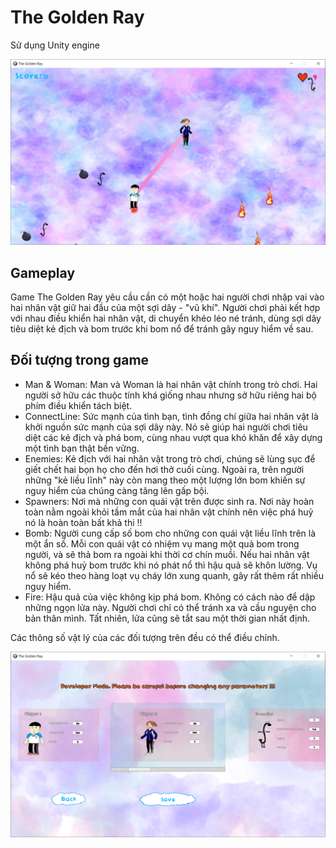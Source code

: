 # The Golden Ray

Sử dụng Unity engine

![image-20230820111849378](Images/32.png)

## Gameplay

Game The Golden Ray yêu cầu cần có một hoặc hai người chơi nhập vai vào hai nhân vật giữ
hai đầu của một sợi dây - "vũ khí". Người chơi phải kết hợp với nhau điều khiển hai nhân vật, di chuyển khéo léo né tránh, dùng sợi dây tiêu diệt kẻ địch và  bom trước khi bom nổ để tránh gây nguy hiểm về sau.

## Đối tượng trong game

+ Man & Woman:  Man và Woman là hai nhân vật chính trong trò chơi. Hai người sở hữu các thuộc tính khá giống nhau nhưng sở hữu riêng hai bộ phím điều khiển tách biệt.
+ ConnectLine: Sức mạnh của tình bạn, tình đồng chí giữa hai nhân vật là khởi nguồn sức mạnh của sợi dây này. Nó sẽ giúp hai người chơi tiêu diệt các kẻ địch và phá bom, cùng nhau vượt qua khó khăn để xây dựng một tình bạn thật bền vững.
+ Enemies: Kẻ địch với hai nhân vật trong trò chơi, chúng sẽ lùng sục để giết chết hai bọn họ cho đến hơi thở cuối cùng. Ngoài ra, trên người những "kẻ liều lĩnh" này còn mang theo một lượng lớn bom khiến sự nguy hiểm của chúng càng tăng lên gấp bội.
+ Spawners: Nơi mà những con quái vật trên được sinh ra. Nơi này hoàn toàn nằm ngoài khỏi tầm mắt của hai nhân vật chính nên việc phá huỷ nó là hoàn toàn bất khả thi !!
+ Bomb: Người cung cấp số bom cho những con quái vật liều lĩnh trên là một ẩn số. Mỗi con quái vật có nhiệm vụ mang một quả bom trong người, và sẽ thả bom ra ngoài khi thời cơ chín muồi. Nếu hai nhân vật không phá huỷ bom trước khi nó phát nổ thì hậu quả sẽ khôn lường. Vụ nổ sẽ kéo theo hàng loạt vụ cháy lớn xung quanh, gây rất thêm rất nhiều nguy hiểm.
+ Fire: Hậu quả của việc không kịp phá bom. Không có cách nào để dập những ngọn lửa này. Người chơi chỉ có thể tránh xa và cầu nguyện cho bản thân mình. Tất nhiên, lửa cũng sẽ tắt sau một thời gian nhất định.

Các thông số vật lý của các đối tượng trên đều có thể điều chỉnh.

![image-20230820112655399](Images/38.png)

